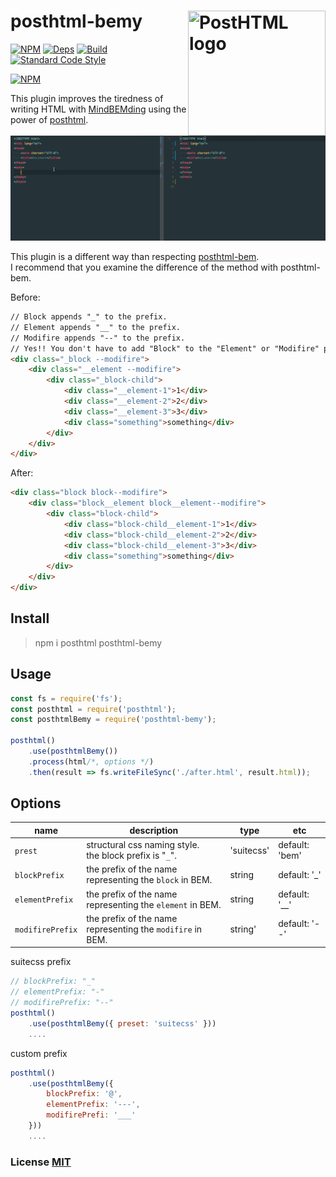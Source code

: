# posthtml-bemy <img align="right" width="220" height="200" title="PostHTML logo" src="http://posthtml.github.io/posthtml/logo.svg">

[![NPM][npm]][npm-url]
[![Deps][deps]][deps-url]
[![Build][build]][build-badge]
[![Standard Code Style][style]][style-url]

[![NPM](https://nodei.co/npm/posthtml-bemy.png?downloads=true&downloadRank=true&stars=true)](https://nodei.co/npm/posthtml-bemy/)

This plugin improves the tiredness of writing HTML with [MindBEMding](http://csswizardry.com/2013/01/mindbemding-getting-your-head-round-bem-syntax/)
 using the power of [posthtml](https://github.com/posthtml/posthtml).

![bemy-demo](./bemy-demo.gif)

 This plugin is a different way than respecting [posthtml-bem](https://github.com/rajdee/posthtml-bem).  
I recommend that you examine the difference of the method with posthtml-bem.

Before:
``` html
// Block appends "_" to the prefix.
// Element appends "__" to the prefix.
// Modifire appends "--" to the prefix.
// Yes!! You don't have to add "Block" to the "Element" or "Modifire" prefix!!
<div class="_block --modifire">
    <div class="__element --modifire">
        <div class="_block-child">
            <div class="__element-1">1</div>
            <div class="__element-2">2</div>
            <div class="__element-3">3</div>
            <div class="something">something</div>
        </div>
    </div>
</div>
```

After:

``` html
<div class="block block--modifire">
    <div class="block__element block__element--modifire">
        <div class="block-child">
            <div class="block-child__element-1">1</div>
            <div class="block-child__element-2">2</div>
            <div class="block-child__element-3">3</div>
            <div class="something">something</div>
        </div>
    </div>
</div>
```

## Install

> npm i posthtml posthtml-bemy

## Usage

``` js
const fs = require('fs');
const posthtml = require('posthtml');
const posthtmlBemy = require('posthtml-bemy');

posthtml()
    .use(posthtmlBemy())
    .process(html/*, options */)
    .then(result => fs.writeFileSync('./after.html', result.html));
```

## Options

| name | description | type | etc |
| --- | --- | --- | --- |
| `prest` | structural css naming style. <br>the block prefix is "`_`". | 'suitecss' | default: 'bem' |
| `blockPrefix` | the prefix of the name representing the `block` in BEM. | string | default: '_' |
| `elementPrefix` | the prefix of the name representing the `element` in BEM. | string | default: '__' |
| `modifirePrefix` | the prefix of the name representing the `modifire` in BEM. | string' | default: '--' |

suitecss prefix

```js
// blockPrefix: "_"
// elementPrefix: "-"
// modifirePrefix: "--"
posthtml()
    .use(posthtmlBemy({ preset: 'suitecss' }))
    ....
```

custom prefix

```js
posthtml()
    .use(posthtmlBemy({
        blockPrefix: '@',
        elementPrefix: '---',
        modifirePrefi: '___'
    }))
    ....
```

### License [MIT](LICENSE)

[npm]: https://badge.fury.io/js/posthtml-bemy.svg
[npm-url]: https://badge.fury.io/js/posthtml-bemy

[deps]: https://david-dm.org/yoshidax/posthtml-bemy.svg
[deps-url]: https://david-dm.org/yoshidax/posthtml-bemy

[style]: https://img.shields.io/badge/code%20style-standard-yellow.svg
[style-url]: http://standardjs.com/

[build]: https://travis-ci.org/posthtml/posthtml.svg?branch=master
[build-badge]: https://travis-ci.org/yoshidax/posthtml-bemy?branch=master
